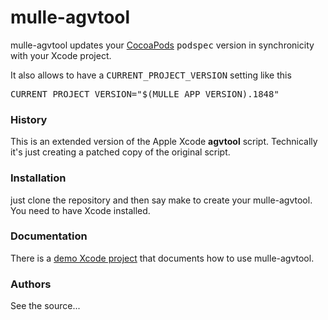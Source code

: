 # mulle-agvtool

mulle-agvtool updates your [CocoaPods](http://http://cocoapods.org/) <tt>podspec</tt> version in synchronicity with your Xcode project.

It also allows to have a <tt>CURRENT_PROJECT_VERSION</tt> setting like this

<pre>CURRENT_PROJECT_VERSION="$(MULLE_APP_VERSION).1848"</pre>

### History

This is an extended version of the Apple Xcode <b>agvtool</b> script. Technically it's just creating a patched copy of the original script.

### Installation

just clone the repository and then say make to create your mulle-agvtool. You need to have Xcode installed. 

### Documentation

There is a [demo Xcode project](http://www.mulle-kybernetik.com/software/git/mulle-agvtool-PodDemo) that documents how to use mulle-agvtool.

### Authors

See the source...

